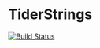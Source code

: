 # TiderStrings

[![Build Status](https://github.com/drizk1/TiderStrings.jl/actions/workflows/CI.yml/badge.svg?branch=main)](https://github.com/drizk1/TiderStrings.jl/actions/workflows/CI.yml?query=branch%3Amain)
